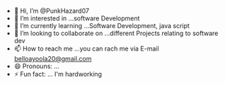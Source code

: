 - 👋 Hi, I’m @PunkHazard07
- 👀 I’m interested in ...software Development
- 🌱 I’m currently learning ...Software Development, java script
- 💞️ I’m looking to collaborate on ...different Projects relating to software dev
- 📫 How to reach me ...you can rach me via E-mail belloayoola20@gmail.com
- 😄 Pronouns: ...
- ⚡ Fun fact: ... I'm hardworking 

<!---
PunkHazard07/PunkHazard07 is a ✨ special ✨ repository because its `README.md` (this file) appears on your GitHub profile.
You can click the Preview link to take a look at your changes.
--->
